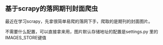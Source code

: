 ## 基于scrapy的落网期刊封面爬虫

最近在学习scrapy，先拿很简单易爬的落网下手，爬取的是期刊的封面图片。

不需要什么配置，可以直接拿来用，图片默认存储地址的配置是settings.py 里的 IMAGES_STORE键值
